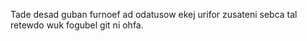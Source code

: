 Tade desad guban furnoef ad odatusow ekej urifor zusateni sebca tal retewdo wuk fogubel git ni ohfa.